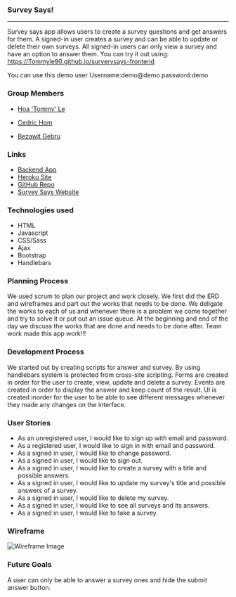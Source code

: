 ### Survey Says!

----

Survey says app allows users to create a survey questions and get answers for them. A signed-in user creates a survey and can be able to update or delete their own surveys. All signed-in users can only view a survey and have an option to answer them. You can try it out using: https://Tommyle90.github.io/surverysays-frontend


You can use this demo user
Username:demo@demo password:demo

### Group Members
* [Hoa 'Tommy' Le](https://github.com/Tommyle90)

* [Cedric Hom](https://github.com/cedis81)

* [Bezawit Gebru](https://github.com/bbgweb)

### Links
* [Backend App](https://github.com/cedis81/surveysays-backend)
* [Heroku Site](https://stormy-beyond-55396.herokuapp.com/)
* [GitHub Repo](https://github.com/Tommyle90/surverysays-frontend)
* [Survey Says Website](https://Tommyle90.github.io/surverysays-frontend)


### Technologies used
- HTML
- Javascript
- CSS/Sass
- Ajax
- Bootstrap
- Handlebars



### Planning Process
We used scrum to plan our project and work closely. We first did the ERD and wireframes and part out the works that needs to be done. We deligate the works to each of us and whenever there is a problem we come together and try to solve it or put out an issue queue. At the beginning and end of the day we discuss the works that are done and needs to be done after. Team work made this app work!!!

### Development Process
We started out by creating scripts for answer and survey. By using handlebars system is protected from cross-site scripting. Forms are created
in order for the user to create, view, update and delete a survey. Events are created in order to display the answer and keep count of the result.
UI is created inorder for the user to be able to see different messages whenever they made any changes on the interface.

### User Stories

- As an unregistered user, I would like to sign up with email and password.
- As a registered user, I would like to sign in with email and password.
- As a signed in user, I would like to change password.
- As a signed in user, I would like to sign out.
- As a signed in user, I would like to create a survey with a title and possible answers.
- As a signed in user, I would like to update my survey's title and possible answers of a survey.
- As a signed in user, I would like to delete my survey.
- As a signed in user, I would like to see all surveys and its answers.
- As a signed in user, I would like to take a survey.


### Wireframe
![Wireframe Image](https://i.imgur.com/TotIBGt.jpg)


### Future Goals
A user can only be able to answer a survey ones and hide the submit answer button.
